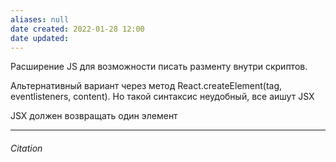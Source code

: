 ```yaml
---
aliases: null
date created: 2022-01-28 12:00
date updated:
---
```


Расширение JS для возможности писать разменту внутри скриптов.

Альтернативный вариант через метод React.createElement(tag, eventlisteners, content). Но такой синтаксис неудобный, все аишут JSX

JSX должен возвращать один элемент

---

###### Citation

